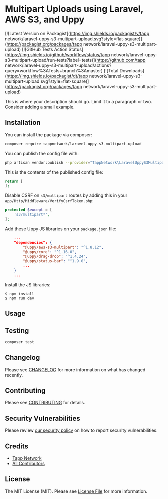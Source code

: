 # Multipart Uploads using Laravel, AWS S3, and Uppy

[![Latest Version on Packagist](https://img.shields.io/packagist/v/tapp network/laravel-uppy-s3-multipart-upload.svg?style=flat-square)](https://packagist.org/packages/tapp network/laravel-uppy-s3-multipart-upload)
[![GitHub Tests Action Status](https://img.shields.io/github/workflow/status/tapp network/laravel-uppy-s3-multipart-upload/run-tests?label=tests)](https://github.com/tapp network/laravel-uppy-s3-multipart-upload/actions?query=workflow%3ATests+branch%3Amaster)
[![Total Downloads](https://img.shields.io/packagist/dt/tapp network/laravel-uppy-s3-multipart-upload.svg?style=flat-square)](https://packagist.org/packages/tapp network/laravel-uppy-s3-multipart-upload)

This is where your description should go. Limit it to a paragraph or two. Consider adding a small example.

## Installation

You can install the package via composer:

```bash
composer require tappnetwork/laravel-uppy-s3-multipart-upload
```

You can publish the config file with:
```bash
php artisan vendor:publish --provider="TappNetwork\LaravelUppyS3MultipartUpload\LaravelUppyS3MultipartUploadServiceProvider" --tag="laravel-uppy-s3-multipart-upload-config"
```

This is the contents of the published config file:

```php
return [
];
```

Disable CSRF on `s3/multipart` routes by adding this in your `app/Http/Middleware/VerifyCsrfToken.php`:

```php
protected $except = [
    's3/multipart*',
];
```

Add these Uppy JS libraries on your `package.json` file:

```json
    ...
    "dependencies": {
        "@uppy/aws-s3-multipart": "^1.8.12",
        "@uppy/core": "^1.16.0",
        "@uppy/drag-drop": "^1.4.24",
        "@uppy/status-bar": "^1.9.0",
        ...
    }
    ...
```

Install the JS libraries:

```
$ npm install
$ npm run dev
```

## Usage



## Testing

```bash
composer test
```

## Changelog

Please see [CHANGELOG](CHANGELOG.md) for more information on what has changed recently.

## Contributing

Please see [CONTRIBUTING](.github/CONTRIBUTING.md) for details.

## Security Vulnerabilities

Please review [our security policy](../../security/policy) on how to report security vulnerabilities.

## Credits

- [Tapp Network](https://github.com/TappNetwork)
- [All Contributors](../../contributors)

## License

The MIT License (MIT). Please see [License File](LICENSE.md) for more information.
